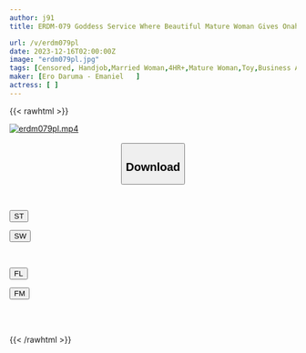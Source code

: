 ```yaml
---
author: j91
title: ERDM-079 Goddess Service Where Beautiful Mature Woman Gives Onahole Hand Job And Verbal Torture! ! ! 4 Hours

url: /v/erdm079pl
date: 2023-12-16T02:00:00Z
image: "erdm079pl.jpg"
tags: [Censored, Handjob,Married Woman,4HR+,Mature Woman,Toy,Business Attire	]
maker: [Ero Daruma - Emaniel   ]
actress: [ ]
---
```



{{< rawhtml >}}

<div class="video" data-videoid="WgOo69wwlOSbdbp">
    <a href="javascript:;">
        <img src="/v/erdm079pl/erdm079pl.jpg" width="WIDTH" height="HEIGHT" alt="erdm079pl.mp4" loading="lazy">
    </a>
</div>

<script type="text/javascript" src="https://j91.asia/asset/on-demand-st.js"></script>

<br>
  <link rel="stylesheet" href="https://j91.asia/asset/bs5.css">
  
  <center>
  <button class="btn btn-primary" type="button" data-bs-toggle="collapse" data-bs-target=".multi-collapse" aria-expanded="false" aria-controls="multiCollapseExample1 multiCollapseExample2"><h2>Download</h2></button></center>
</p>
<div class="row">
  <div class="col">
    <div class="collapse multi-collapse" id="multiCollapseExample1">
      <div class="card card-body">
	      	      <br>
<div class="buttons">  
<p><a href="https://streamtape.to/v/WgOo69wwlOSbdbp" target="_blank"><button class="btn-hover color-3"><i class="fa fa-download"></i> ST</button></a></p>
<p><a href="https://flaswish.com/sw308gmy1rmx" target="_blank"><button class="btn-hover color-2"><i class="fa fa-download"></i> SW</button></a></p></div>
    </div>
  </div>
</div>
  <div class="col">
    <div class="collapse multi-collapse" id="multiCollapseExample2">
      <div class="card card-body">
	      <br>
<div class="buttons">
<p><a href="javascript:;" target="_blank"><button class="btn-hover color-9"><i class="fa fa-download"></i> FL</button></a></p>
<p><a href="javascript:;" target="_blank"><button class="btn-hover color-8"><i class="fa fa-download"></i> FM</button></a></p></div>
<br><br>
      </div>
    </div>
  </div>
</div>

{{< /rawhtml >}}